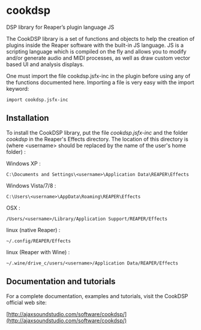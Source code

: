 # cookdsp
DSP library for Reaper’s plugin language JS

The CookDSP library is a set of functions and objects to help the creation of plugins inside the Reaper software with the built-in JS language. JS is a scripting language which is compiled on the fly and allows you to modify and/or generate audio and MIDI processes, as well as draw custom vector based UI and analysis displays.

One must import the file cookdsp.jsfx-inc in the plugin before using any of the functions documented here. Importing a file is very easy with the import keyword:

    import cookdsp.jsfx-inc

Installation
------------

To install the CookDSP library, put the file _cookdsp.jsfx-inc_  and the folder _cookdsp_ in the Reaper's Effects directory. The location of this directory is (where \<username\> should be replaced by the name of the user's home folder) :

Windows XP :

    C:\Documents and Settings\<username>\Application Data\REAPER\Effects

Windows Vista/7/8 :

    C:\Users\<username>\AppData\Roaming\REAPER\Effects

OSX :

    /Users/<username>/Library/Application Support/REAPER/Effects 

linux (native Reaper) :

    ~/.config/REAPER/Effects

linux (Reaper with Wine) :

    ~/.wine/drive_c/users/<username>/Application Data/REAPER/Effects 

Documentation and tutorials
---------------------------

For a complete documentation, examples and tutorials, visit the CookDSP official web site:

[http://ajaxsoundstudio.com/software/cookdsp/](http://ajaxsoundstudio.com/software/cookdsp/)

